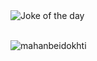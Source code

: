 <img align="left" alt="Joke of the day" src="https://readme-jokes.vercel.app/api?theme=react">
<br />
<br />
<p><img align="center" src="https://github-readme-stats.vercel.app/api/top-langs?username=borhanem&show_icons=true&theme=tokyonight&locale=en&layout=compact" alt="mahanbeidokhti" /></p>

<br />
